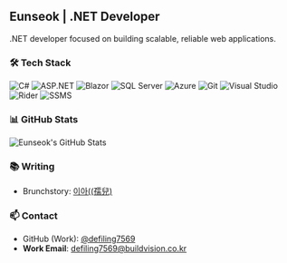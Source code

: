 ## Eunseok | .NET Developer

.NET developer focused on building scalable, reliable web applications.

### 🛠️ Tech Stack

![C#](https://img.shields.io/badge/C%23-239120?style=flat&logo=c-sharp&logoColor=white)
![ASP.NET](https://img.shields.io/badge/ASP.NET-512BD4?style=flat&logo=.net&logoColor=white)
![Blazor](https://img.shields.io/badge/Blazor-512BD4?style=flat&logo=blazor&logoColor=white)
![SQL Server](https://img.shields.io/badge/SQL%20Server-CC2927?style=flat&logo=microsoftsqlserver&logoColor=white)
![Azure](https://img.shields.io/badge/Azure-0078D4?style=flat&logo=microsoftazure&logoColor=white)
![Git](https://img.shields.io/badge/Git-F05032?style=flat&logo=git&logoColor=white)
![Visual Studio](https://img.shields.io/badge/Visual_Studio-5C2D91?style=flat&logo=visualstudio&logoColor=white)
![Rider](https://img.shields.io/badge/Rider-000000?style=flat&logo=jetbrains&logoColor=white)
![SSMS](https://img.shields.io/badge/SSMS-CC2927?style=flat&logo=microsoftsqlserver&logoColor=white)

### 📊 GitHub Stats

![Eunseok's GitHub Stats](https://github-readme-stats.vercel.app/api?username=myfavoritecolorisyou&show_icons=true&theme=onedark)

### 📚 Writing

- Brunchstory: [이아((孺兒)](https://brunch.co.kr/@6fec7a387bbf40a)

### 📫 Contact

- GitHub (Work): [@defiling7569](https://github.com/defiling7569)  
- **Work Email**: [defiling7569@buildvision.co.kr](mailto:defiling7569@buildvision.co.kr)
